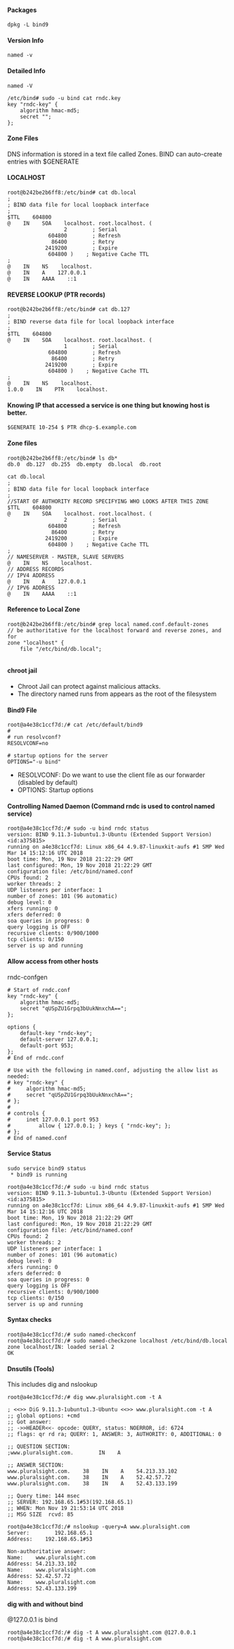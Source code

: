 #### Packages
```
dpkg -L bind9
```

#### Version Info
```
named -v
```

#### Detailed Info
```
named -V
```

```
/etc/bind# sudo -u bind cat rndc.key
key "rndc-key" {
    algorithm hmac-md5;
    secret "";
};
```

#### Zone Files

DNS information is stored in a text file called Zones. BIND can auto-create entries with
$GENERATE


#### LOCALHOST

```
root@b242be2b6ff8:/etc/bind# cat db.local
;
; BIND data file for local loopback interface
;
$TTL    604800
@    IN    SOA    localhost. root.localhost. (
                  2        ; Serial
             604800        ; Refresh
              86400        ; Retry
            2419200        ; Expire
             604800 )    ; Negative Cache TTL
;
@    IN    NS    localhost.
@    IN    A    127.0.0.1
@    IN    AAAA    ::1
```

#### REVERSE LOOKUP (PTR records)

```
root@b242be2b6ff8:/etc/bind# cat db.127
;
; BIND reverse data file for local loopback interface
;
$TTL    604800
@    IN    SOA    localhost. root.localhost. (
                  1        ; Serial
             604800        ; Refresh
              86400        ; Retry
            2419200        ; Expire
             604800 )    ; Negative Cache TTL
;
@    IN    NS    localhost.
1.0.0    IN    PTR    localhost.
```

#### Knowing IP that accessed a service is one thing but knowing host is better.

```
$GENERATE 10-254 $ PTR dhcp-$.example.com
```

#### Zone files
```
root@b242be2b6ff8:/etc/bind# ls db*
db.0  db.127  db.255  db.empty  db.local  db.root
```

```
cat db.local
;
; BIND data file for local loopback interface
;
//START OF AUTHORITY RECORD SPECIFYING WHO LOOKS AFTER THIS ZONE
$TTL    604800
@    IN    SOA    localhost. root.localhost. (
                  2        ; Serial
             604800        ; Refresh
              86400        ; Retry
            2419200        ; Expire
             604800 )    ; Negative Cache TTL
;
// NAMESERVER - MASTER, SLAVE SERVERS
@    IN    NS    localhost.
// ADDRESS RECORDS
// IPV4 ADDRESS
@    IN    A    127.0.0.1
// IPV6 ADDRESS
@    IN    AAAA    ::1
```

#### Reference to Local Zone
```
root@b242be2b6ff8:/etc/bind# grep local named.conf.default-zones
// be authoritative for the localhost forward and reverse zones, and for
zone "localhost" {
    file "/etc/bind/db.local";
    
```

#### chroot jail
- Chroot Jail can protect against malicious attacks.
- The directory named runs from appears as the root of the filesystem

#### Bind9 File

```
root@a4e38c1ccf7d:/# cat /etc/default/bind9
#
# run resolvconf?
RESOLVCONF=no

# startup options for the server
OPTIONS="-u bind"
```

- RESOLVCONF: Do we want to use the client file as our forwarder (disabled by default)
- OPTIONS: Startup options

#### Controlling Named Daemon (Command rndc is used to control named service)

```
root@a4e38c1ccf7d:/# sudo -u bind rndc status
version: BIND 9.11.3-1ubuntu1.3-Ubuntu (Extended Support Version) <id:a375815>
running on a4e38c1ccf7d: Linux x86_64 4.9.87-linuxkit-aufs #1 SMP Wed Mar 14 15:12:16 UTC 2018
boot time: Mon, 19 Nov 2018 21:22:29 GMT
last configured: Mon, 19 Nov 2018 21:22:29 GMT
configuration file: /etc/bind/named.conf
CPUs found: 2
worker threads: 2
UDP listeners per interface: 1
number of zones: 101 (96 automatic)
debug level: 0
xfers running: 0
xfers deferred: 0
soa queries in progress: 0
query logging is OFF
recursive clients: 0/900/1000
tcp clients: 0/150
server is up and running
```

#### Allow access from other hosts

rndc-confgen
```
# Start of rndc.conf
key "rndc-key" {
    algorithm hmac-md5;
    secret "qUSpZU1Grpq3bUukNnxchA==";
};

options {
    default-key "rndc-key";
    default-server 127.0.0.1;
    default-port 953;
};
# End of rndc.conf

# Use with the following in named.conf, adjusting the allow list as needed:
# key "rndc-key" {
#     algorithm hmac-md5;
#     secret "qUSpZU1Grpq3bUukNnxchA==";
# };
#
# controls {
#     inet 127.0.0.1 port 953
#         allow { 127.0.0.1; } keys { "rndc-key"; };
# };
# End of named.conf
```

#### Service Status

```
sudo service bind9 status
 * bind9 is running
```

```
root@a4e38c1ccf7d:/# sudo -u bind rndc status
version: BIND 9.11.3-1ubuntu1.3-Ubuntu (Extended Support Version) <id:a375815>
running on a4e38c1ccf7d: Linux x86_64 4.9.87-linuxkit-aufs #1 SMP Wed Mar 14 15:12:16 UTC 2018
boot time: Mon, 19 Nov 2018 21:22:29 GMT
last configured: Mon, 19 Nov 2018 21:22:29 GMT
configuration file: /etc/bind/named.conf
CPUs found: 2
worker threads: 2
UDP listeners per interface: 1
number of zones: 101 (96 automatic)
debug level: 0
xfers running: 0
xfers deferred: 0
soa queries in progress: 0
query logging is OFF
recursive clients: 0/900/1000
tcp clients: 0/150
server is up and running
```

#### Syntax checks

```
root@a4e38c1ccf7d:/# sudo named-checkconf
root@a4e38c1ccf7d:/# sudo named-checkzone localhost /etc/bind/db.local
zone localhost/IN: loaded serial 2
OK
```

#### Dnsutils (Tools)
This includes dig and nslookup

```
root@a4e38c1ccf7d:/# dig www.pluralsight.com -t A

; <<>> DiG 9.11.3-1ubuntu1.3-Ubuntu <<>> www.pluralsight.com -t A
;; global options: +cmd
;; Got answer:
;; ->>HEADER<<- opcode: QUERY, status: NOERROR, id: 6724
;; flags: qr rd ra; QUERY: 1, ANSWER: 3, AUTHORITY: 0, ADDITIONAL: 0

;; QUESTION SECTION:
;www.pluralsight.com.        IN    A

;; ANSWER SECTION:
www.pluralsight.com.    38    IN    A    54.213.33.102
www.pluralsight.com.    38    IN    A    52.42.57.72
www.pluralsight.com.    38    IN    A    52.43.133.199

;; Query time: 144 msec
;; SERVER: 192.168.65.1#53(192.168.65.1)
;; WHEN: Mon Nov 19 21:53:14 UTC 2018
;; MSG SIZE  rcvd: 85

root@a4e38c1ccf7d:/# nslookup -query=A www.pluralsight.com
Server:        192.168.65.1
Address:    192.168.65.1#53

Non-authoritative answer:
Name:    www.pluralsight.com
Address: 54.213.33.102
Name:    www.pluralsight.com
Address: 52.42.57.72
Name:    www.pluralsight.com
Address: 52.43.133.199
```

#### dig with and without bind
@127.0.0.1 is bind
```
root@a4e38c1ccf7d:/# dig -t A www.pluralsight.com @127.0.0.1
root@a4e38c1ccf7d:/# dig -t A www.pluralsight.com
```
